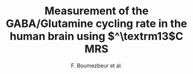 ---
cat: ciel
subcat: ciclops
bestof: false
author: F. Boumezbeur et al.
title: Measurement of the GABA/Glutamine cycling rate in the human brain using $^\textrm13$C MRS
year: 2007
type: misc
---